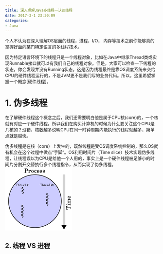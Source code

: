 ```yaml
---
title: 深入理解Java多线程一认识线程
date: 2017-3-1 23:30:09
categories:
- Java
---
```


个人不认为在深入理解OS层面的线程，进程，I/O， 内存等技术之前你能够真的掌握好面向某门特定语言的多线程技术。

因为特定语言环境下的线程只是一个线程对象，比如在Java中继承Thread类或实现Runnable接口就可以有我们自己的线程对象。但是，大家可以检查一下线程的状态，你会发现并没有Running状态。这是因为线程最终是靠OS调度系统来交给CPU的硬件线程运行的，不是JVM更不是我们写的业务代码。所以，这里希望掌握一个概念[硬件线程]。

#  1. 伪多线程
在了解硬件线程这个概念之后，我们还需要明白他是属于CPU核(core)的，一个核就有对应一个硬件线程。所以我们在购买计算机的时候为什么要关注这个CPU是几核的？没错，核数越多说明CPU在同一时钟周期内能执行的线程就越多，简单点就是越快。

伪多线程是在核（core）上发生的，既然线程是受OS调度系统控制的，那么OS就有机会在这个过程中做点“手脚”。OS利用时间片（Time slice）技术实现伪多线程，让线程误以为CPU是给他一个人用的，事实上是一个硬件线程被足够小的时间片分割开交替执行多个线程指令，从而实现了伪多线程。
![时间片](../assets/img/java/220px-Multithreaded_process.svg.png)


## 2. 线程 VS 进程
